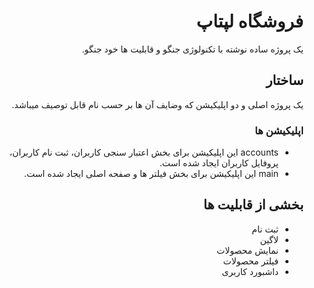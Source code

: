 <div dir='rtl'>

# فروشگاه لپتاپ
یک پروژه ساده نوشته با تکنولوژی جنگو و قابلیت ها خود جنگو.

## ساختار

   یک پروژه اصلی و دو اپلیکیشن که وضایف آن ها بر حسب نام قابل توصیف میباشد.

### اپلیکیشن ها

- accounts
این اپلیکیشن برای بخش اعتبار سنجی کاربران، ثبت نام کاربران، پروفایل کاربران ایجاد شده است.
- main
این اپلیکیشن برای بخش فیلتر ها و صفحه اصلی ایجاد شده است.

## بخشی از قابلیت ها

-  ثبت نام
- لاگین
- نمایش محصولات
- فیلتر محصولات
- داشبورد کاربری




</div>